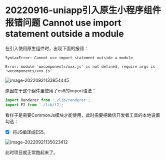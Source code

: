 # 20220916-uniapp引入原生小程序组件报错问题 Cannot use import statement outside a module

在引入使用原生组件时，出现下面的报错：

```
SyntaxError: Cannot use import statement outside a module
```

```
Error: module 'wxcomponents/xxx.js' is not defined, require args is 'wxcomponents/xxx.js'
```

![image-20220921133954445](C:/Users/PM/AppData/Roaming/Typora/typora-user-images/image-20220921133954445.png)

原因在于这个组件里使用了es6的import语法：

```js
import Renderer from './lib/renderer';
import F2 from './lib/f2';
```

看样子是需要CommonJs模块才能使用，此时需要把微信开发者工具的本地设置勾选：

- [x] 将JS编译成ES5。

![image-20220921135023412](C:/Users/PM/AppData/Roaming/Typora/typora-user-images/image-20220921135023412.png)

此时项目就正常跑起来了。